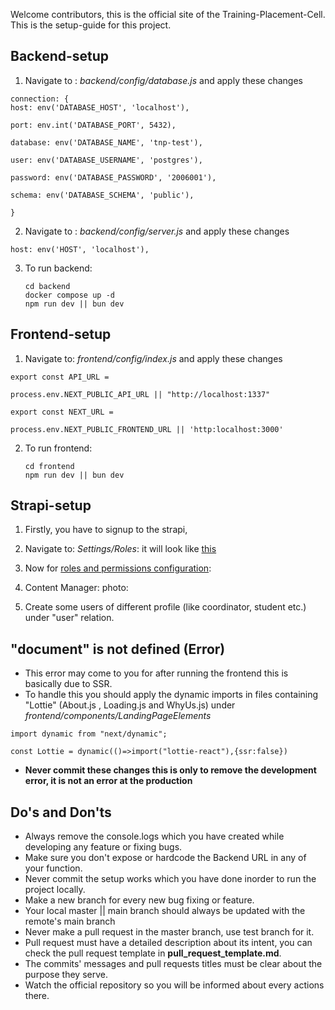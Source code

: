 

Welcome contributors, this is the official site of the Training-Placement-Cell.
This is the setup-guide for this project.


## Backend-setup

1. Navigate to : *backend/config/database.js*
		and apply these changes
		
```
connection: {
host: env('DATABASE_HOST', 'localhost'),

port: env.int('DATABASE_PORT', 5432),

database: env('DATABASE_NAME', 'tnp-test'),

user: env('DATABASE_USERNAME', 'postgres'),

password: env('DATABASE_PASSWORD', '2006001'),

schema: env('DATABASE_SCHEMA', 'public'), 

}
```


2. Navigate to : *backend/config/server.js*
		and apply these changes
```
host: env('HOST', 'localhost'),
```

3. To run backend:
	```
	cd backend
	docker compose up -d
	npm run dev || bun dev
	```

## Frontend-setup

1. Navigate to: *frontend/config/index.js*
		and apply these changes
```
export const API_URL =

process.env.NEXT_PUBLIC_API_URL || "http://localhost:1337"

export const NEXT_URL =

process.env.NEXT_PUBLIC_FRONTEND_URL || 'http:localhost:3000'
```


2. To run frontend:
   ```
   cd frontend
   npm run dev || bun dev
   ```

## Strapi-setup

1. Firstly, you have to signup to the strapi,

2. Navigate to: *Settings/Roles*: it will look like [this](https://i.imgur.com/9hAhJyI.png) 

3. Now for [roles and permissions configuration](https://docs.google.com/document/d/1D64h39SjRC3-Fcw2RU-U49l82BDDOIVuUudIiUJ9YNk/edit?usp=sharing):

4. Content Manager: 
	photo:

5. Create some users of different profile (like coordinator, student etc.)  under "user" relation.


## "document" is not defined (Error)

- This error may come to you for after running the frontend this is basically due to SSR.
- To handle this you should apply the dynamic imports in files containing "Lottie" (About.js , Loading.js and WhyUs.js) under *frontend/components/LandingPageElements*

```
import dynamic from "next/dynamic";

const Lottie = dynamic(()=>import("lottie-react"),{ssr:false})
```

- **Never commit these changes this is only to remove the development error, it is not an error at the production**

## Do's and Don'ts
- Always remove the console.logs which you have created while developing any feature or fixing bugs.
- Make sure you don't expose or hardcode the Backend URL in any of your function.
- Never commit the setup works which you have done inorder to run the project locally.
- Make a new branch for every new bug fixing or feature.
- Your local master || main branch should always be updated with the remote's main branch
- Never make a pull request in the master branch, use test branch for it.
- Pull request must have a detailed description about its intent, you can check the pull request template in **pull_request_template.md**.
- The commits' messages and pull requests titles must be clear about the purpose they serve.
- Watch the official repository so you will be informed about every actions there.

